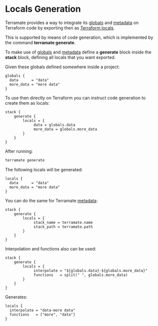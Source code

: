 # Locals Generation

Terramate provides a way to integrate its [globals](globals.md) and
[metadata](metadata.md) on Terraform code by exporting then as
[Terraform locals](https://www.terraform.io/language/values/locals).

This is supported by means of code generation, which is implemented by
the command **terramate generate**.

To make use of [globals](globals.md) and [metadata](metadata.md) define
a **generate** block inside the **stack** block, defining all locals
that you want exported.

Given these globals defined somewhere inside a project:

```hcl
globals {
  data      = "data"
  more_data = "more data"
}
```

To use then directly on Terraform you can instruct code generation
to create them as locals:

```hcl
stack {
    generate {
        locals = {
             data = globals.data
             more_data = globals.more_data
        }
    }
}
```

After running:

```sh
terramate generate
```

The following locals will be generated:

```hcl
locals {
  data      = "data"
  more_data = "more data"
}
```

You can do the same for Terramate [metadata](metadata.md):

```hcl
stack {
    generate {
        locals = {
             stack_name = terramate.name
             stack_path = terramate.path
        }
    }
}
```

Interpolation and functions also can be used:

```hcl
stack {
    generate {
        locals = {
             interpolate = "${globals.data}-${globals.more_data}"
             functions   = split(" ", globals.more_data)
        }
    }
}
```

Generates:

```hcl
locals {
  interpolate = "data-more data"
  functions   = ["more", "data"]
}
```
